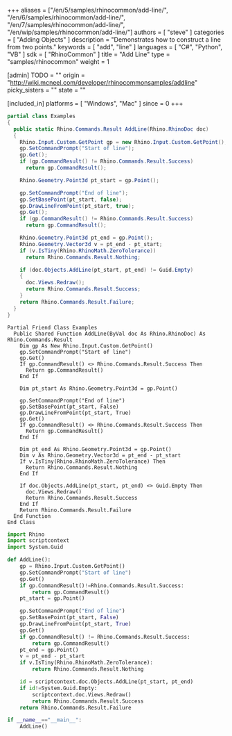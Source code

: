 +++
aliases = ["/en/5/samples/rhinocommon/add-line/", "/en/6/samples/rhinocommon/add-line/", "/en/7/samples/rhinocommon/add-line/", "/en/wip/samples/rhinocommon/add-line/"]
authors = [ "steve" ]
categories = [ "Adding Objects" ]
description = "Demonstrates how to construct a line from two points."
keywords = [ "add", "line" ]
languages = [ "C#", "Python", "VB" ]
sdk = [ "RhinoCommon" ]
title = "Add Line"
type = "samples/rhinocommon"
weight = 1

[admin]
TODO = ""
origin = "http://wiki.mcneel.com/developer/rhinocommonsamples/addline"
picky_sisters = ""
state = ""

[included_in]
platforms = [ "Windows", "Mac" ]
since = 0
+++

<div class="codetab-content" id="cs">

```cs
partial class Examples
{
  public static Rhino.Commands.Result AddLine(Rhino.RhinoDoc doc)
  {
    Rhino.Input.Custom.GetPoint gp = new Rhino.Input.Custom.GetPoint();
    gp.SetCommandPrompt("Start of line");
    gp.Get();
    if (gp.CommandResult() != Rhino.Commands.Result.Success)
      return gp.CommandResult();

    Rhino.Geometry.Point3d pt_start = gp.Point();

    gp.SetCommandPrompt("End of line");
    gp.SetBasePoint(pt_start, false);
    gp.DrawLineFromPoint(pt_start, true);
    gp.Get();
    if (gp.CommandResult() != Rhino.Commands.Result.Success)
      return gp.CommandResult();

    Rhino.Geometry.Point3d pt_end = gp.Point();
    Rhino.Geometry.Vector3d v = pt_end - pt_start;
    if (v.IsTiny(Rhino.RhinoMath.ZeroTolerance))
      return Rhino.Commands.Result.Nothing;

    if (doc.Objects.AddLine(pt_start, pt_end) != Guid.Empty)
    {
      doc.Views.Redraw();
      return Rhino.Commands.Result.Success;
    }
    return Rhino.Commands.Result.Failure;
  }
}
```

</div>


<div class="codetab-content" id="vb">

```vbnet
Partial Friend Class Examples
  Public Shared Function AddLine(ByVal doc As Rhino.RhinoDoc) As Rhino.Commands.Result
	Dim gp As New Rhino.Input.Custom.GetPoint()
	gp.SetCommandPrompt("Start of line")
	gp.Get()
	If gp.CommandResult() <> Rhino.Commands.Result.Success Then
	  Return gp.CommandResult()
	End If

	Dim pt_start As Rhino.Geometry.Point3d = gp.Point()

	gp.SetCommandPrompt("End of line")
	gp.SetBasePoint(pt_start, False)
	gp.DrawLineFromPoint(pt_start, True)
	gp.Get()
	If gp.CommandResult() <> Rhino.Commands.Result.Success Then
	  Return gp.CommandResult()
	End If

	Dim pt_end As Rhino.Geometry.Point3d = gp.Point()
	Dim v As Rhino.Geometry.Vector3d = pt_end - pt_start
	If v.IsTiny(Rhino.RhinoMath.ZeroTolerance) Then
	  Return Rhino.Commands.Result.Nothing
	End If

	If doc.Objects.AddLine(pt_start, pt_end) <> Guid.Empty Then
	  doc.Views.Redraw()
	  Return Rhino.Commands.Result.Success
	End If
	Return Rhino.Commands.Result.Failure
  End Function
End Class
```

</div>


<div class="codetab-content" id="py">

```python
import Rhino
import scriptcontext
import System.Guid

def AddLine():
    gp = Rhino.Input.Custom.GetPoint()
    gp.SetCommandPrompt("Start of line")
    gp.Get()
    if gp.CommandResult()!=Rhino.Commands.Result.Success:
        return gp.CommandResult()
    pt_start = gp.Point()

    gp.SetCommandPrompt("End of line")
    gp.SetBasePoint(pt_start, False)
    gp.DrawLineFromPoint(pt_start, True)
    gp.Get()
    if gp.CommandResult() != Rhino.Commands.Result.Success:
        return gp.CommandResult()
    pt_end = gp.Point()
    v = pt_end - pt_start
    if v.IsTiny(Rhino.RhinoMath.ZeroTolerance):
        return Rhino.Commands.Result.Nothing

    id = scriptcontext.doc.Objects.AddLine(pt_start, pt_end)
    if id!=System.Guid.Empty:
        scriptcontext.doc.Views.Redraw()
        return Rhino.Commands.Result.Success
    return Rhino.Commands.Result.Failure

if __name__=="__main__":
    AddLine()
```

</div>
